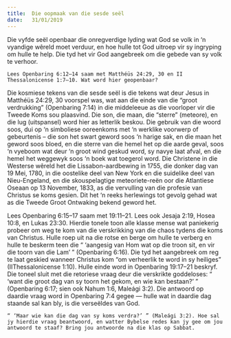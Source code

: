 ```yaml
---
title:  Die oopmaak van die sesde seël
date:   31/01/2019
---
```


Die vyfde seël openbaar die onregverdige lyding wat God se volk in ‘n vyandige wêreld moet verduur, en hoe hulle tot God uitroep vir sy ingryping om hulle te help. Die tyd het vir God aangebreek om die gebede van sy volk te verhoor. 

`Lees Openbaring 6:12–14 saam met Matthéüs 24:29, 30 en II Thessalonicense 1:7–10. Wat word hier geopenbaar?` 

Die kosmiese tekens van die sesde seël is die tekens wat deur Jesus in Matthéüs 24:29, 30 voorspel was, wat aan die einde van die “groot verdrukking” (Openbaring 7:14) in die middeleeue as die voorloper vir die Tweede Koms sou plaasvind. Die son, die maan, die “sterre” (meteore), en die lug (uitspansel) word hier as letterlik beskou. Die gebruik van die woord soos, dui op ‘n simboliese ooreenkoms met ‘n werklike voorwerp of gebeurtenis – die son het swart geword soos ‘n harige sak, en die maan het geword soos bloed, en die sterre van die hemel het op die aarde geval, soos ‘n vyeboom wat deur ‘n groot wind geskud word, sy navye laat afval, en die hemel het weggewyk soos ‘n boek wat toegerol word. Die Christene in die Westerse wêreld het die Lissabon-aardbewing in 1755, die donker dag van 19 Mei, 1780, in die oostelike deel van New York en die suidelike deel van Nieu-Engeland, en die skouspelagtige meteoriete-reën oor die Atlantiese Oseaan op 13 November, 1833, as die vervulling van die profesie van Christus se koms gesien. Dit het ‘n reeks herlewings tot gevolg gehad wat as die Tweede Groot Ontwaking bekend geword het. 

Lees Openbaring 6:15–17 saam met 19:11–21. Lees ook Jesaja 2:19, Hosea 10:8, en Lukas 23:30. Hierdie tonele toon alle klasse mense wat paniekerig probeer om weg te kom van die verskrikking van die chaos tydens die koms van Christus. Hulle roep uit na die rotse en berge om hulle te verberg en hulle te beskerm teen die “ ‘aangesig van Hom wat op die troon sit, en vir die toorn van die Lam’ ” (Openbaring 6:16). Die tyd het aangebreek om reg te laat geskied wanneer Christus kom “om verheerlik te word in sy heiliges” (IIThessalonicense 1:10). Hulle einde word in Openbaring 19:17–21 beskryf. Die toneel sluit met die retoriese vraag deur die verskrikte goddeloses: “ ‘want die groot dag van sy toorn het gekom, en wie kan bestaan?’ ” (Openbaring 6:17; sien ook Nahum 1:6, Maleági 3:2). Die antwoord op daardie vraag word in Openbaring 7:4 gegee — hulle wat in daardie dag staande sal kan bly, is die verseëldes van God. 

`“ ‘Maar wie kan die dag van sy koms verdra?’ ” (Maleági 3:2). Hoe sal jy hierdie vraag beantwoord, en watter Bybelse redes kan jy gee om jou antwoord te staaf? Bring jou antwoorde na die klas op Sabbat.`